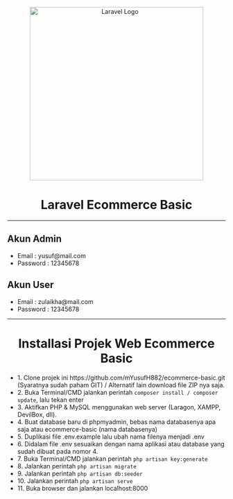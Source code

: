 <p align="center"><a href="https://laravel.com" target="_blank"><img src="https://raw.githubusercontent.com/laravel/art/master/logo-lockup/5%20SVG/2%20CMYK/1%20Full%20Color/laravel-logolockup-cmyk-red.svg" width="400" alt="Laravel Logo"></a></p>

<h1 align="center">
    Laravel Ecommerce Basic
</h1>

<hr>

<h2>Akun Admin</h2>
<ul>
    <li>Email : yusuf@mail.com</li>
    <li>Password : 12345678</li>
</ul>

<h2>Akun User</h2>
<ul>
    <li>Email : zulaikha@mail.com</li>
    <li>Password : 12345678</li>
</ul>

<hr>

<h1 align="center">Installasi Projek Web Ecommerce Basic</h1>

<ul>
    <li>1. Clone projek ini https://github.com/mYusufH882/ecommerce-basic.git (Syaratnya sudah paham GIT) / Alternatif lain download file ZIP nya saja.</li>
    <li>2. Buka Terminal/CMD jalankan perintah <code>composer install / composer update</code>, lalu tekan enter</li>
    <li>3. Aktifkan PHP & MySQL menggunakan web server (Laragon, XAMPP, DevilBox, dll).</li>
    <li>4. Buat database baru di phpmyadmin, bebas nama databasenya apa saja atau ecommerce-basic (nama databasenya)</li>
    <li>5. Duplikasi file .env.example lalu ubah nama filenya menjadi .env</li>
    <li>6. Didalam file .env sesuaikan dengan nama aplikasi atau database yang sudah dibuat pada nomor 4.</li>
    <li>7. Buka Terminal/CMD jalankan perintah <code>php artisan key:generate</code></li>
    <li>8. Jalankan perintah <code>php artisan migrate</code></li>
    <li>9. Jalankan perintah <code>php artisan db:seeder</code></li>
    <li>10. Jalankan perintah <code>php artisan serve</code></li>
    <li>11. Buka browser dan jalankan localhost:8000</li>
</ul>
